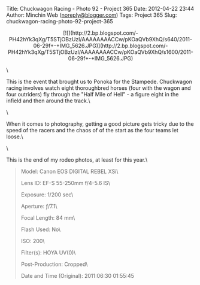 Title: Chuckwagon Racing - Photo 92 - Project 365
Date: 2012-04-22 23:44
Author: Minchin Web (noreply@blogger.com)
Tags: Project 365
Slug: chuckwagon-racing-photo-92-project-365

<div class="separator" style="clear: both; text-align: center;">

</p>
<p>
[![](http://2.bp.blogspot.com/-PH42hYk3qXg/T5STjOBzUzI/AAAAAAAACCw/pKOaQVb9XhQ/s640/2011-06-29f+-+IMG_5626.JPG)](http://2.bp.blogspot.com/-PH42hYk3qXg/T5STjOBzUzI/AAAAAAAACCw/pKOaQVb9XhQ/s1600/2011-06-29f+-+IMG_5626.JPG)

</div>

</p>
\

This is the event that brought us to Ponoka for the Stampede. Chuckwagon
racing involves watch eight thoroughbred horses (four with the wagon and
four outriders) fly through the "Half Mile of Hell" - a figure eight in
the infield and then around the track.\

\

When it comes to photography, getting a good picture gets tricky due to
the speed of the racers and the chaos of of the start as the four teams
let loose.\

\

This is the end of my rodeo photos, at least for this year.\

> </p>
> <span style="color: #666666;">Model: </span>Canon EOS DIGITAL REBEL
> XSi\
>
> <span style="color: #666666;">Lens ID: </span>EF-S 55-250mm f/4-5.6
> IS\
>
> <span style="color: #666666;">Exposure: </span>1/200 sec\
>
> <span style="color: #666666;">Aperture: </span>ƒ/7.1\
>
> <span style="color: #666666;">Focal Length: </span>84 mm\
>
> <span style="color: #666666;">Flash Used: </span>No\
>
> <span style="color: #666666;">ISO: </span>200\
>
> <span style="color: #666666;">Filter(s): </span>HOYA UV(0)\
>
> <span style="color: #666666;">Post-Production: </span>Cropped\
>
> <p>
> <span style="color: #666666;">Date and Time
> (Original): </span>2011:06:30 01:55:45

</p>


